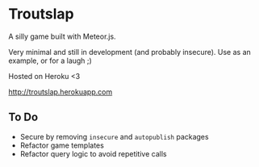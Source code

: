 # Troutslap

A silly game built with Meteor.js.

Very minimal and still in development (and probably insecure).
Use as an example, or for a laugh ;)

Hosted on Heroku <3

http://troutslap.herokuapp.com


## To Do

- Secure by removing `insecure` and `autopublish` packages
- Refactor game templates
- Refactor query logic to avoid repetitive calls
